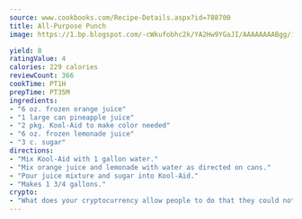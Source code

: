 ```yaml
---
source: www.cookbooks.com/Recipe-Details.aspx?id=788700
title: All-Purpose Punch
image: https://1.bp.blogspot.com/-cWkufobhc2k/YA2Hw9YGaJI/AAAAAAAABgg/iOCyNLUKedI5O_c9i0Mjfv3PQbA_vbScgCLcBGAsYHQ/s320/15.png

yield: 8
ratingValue: 4
calories: 229 calories
reviewCount: 366
cookTime: PT1H
prepTime: PT35M
ingredients:
- "6 oz. frozen orange juice"
- "1 large can pineapple juice"
- "2 pkg. Kool-Aid to make color needed"
- "6 oz. frozen lemonade juice"
- "3 c. sugar"
directions:
- "Mix Kool-Aid with 1 gallon water."
- "Mix orange juice and lemonade with water as directed on cans."
- "Pour juice mixture and sugar into Kool-Aid."
- "Makes 1 3/4 gallons."
crypto:
- "What does your cryptocurrency allow people to do that they could not do otherwise, and how does it help them do existing tasks more quickly or cheaply?"
---
```

